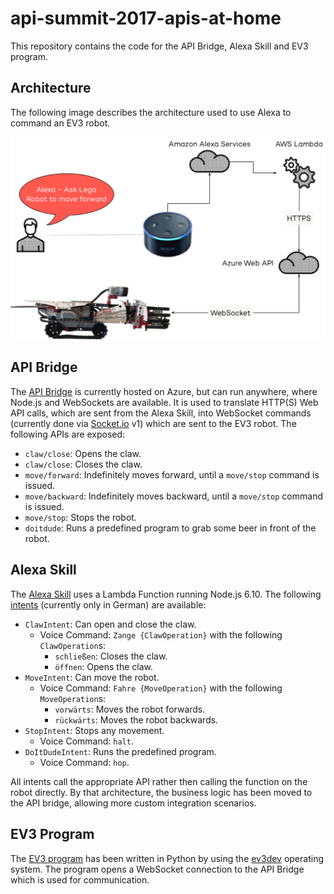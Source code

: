 # api-summit-2017-apis-at-home

This repository contains the code for the API Bridge, Alexa Skill and EV3 program.

## Architecture

The following image describes the architecture used to use Alexa to command an EV3 robot.

![Architecture](assets/architecture.png)

## API Bridge

The [API Bridge](azure-api) is currently hosted on Azure, but can run anywhere, where Node.js and WebSockets are available. 
It is used to translate HTTP(S) Web API calls, which are sent from the Alexa Skill, into WebSocket commands (currently done via [Socket.io](https://socket.io) v1) which are sent to the EV3 robot. The following APIs are exposed:

* `claw/close`: Opens the claw.
* `claw/close`: Closes the claw.
* `move/forward`: Indefinitely moves forward, until a `move/stop` command is issued.
* `move/backward`:  Indefinitely moves backward, until a `move/stop` command is issued.
* `move/stop`: Stops the robot.
* `doitdude`: Runs a predefined program to grab some beer in front of the robot.

## Alexa Skill

The [Alexa Skill](alexa-skill) uses a Lambda Function running Node.js 6.10. The following [intents](alexa-skill/intents.txt) (currently only in German) are available:

* `ClawIntent`: Can open and close the claw.
	* Voice Command: `Zange {ClawOperation}` with the following `ClawOperation`s:
		* `schließen`: Closes the claw.
		* `öffnen`: Opens the claw.
* `MoveIntent`: Can move the robot.
	* Voice Command: `Fahre {MoveOperation}` with the following `MoveOperation`s:
		* `vorwärts`: Moves the robot forwards.
		* `rückwärts`: Moves the robot backwards.
* `StopIntent`: Stops any movement.
	* Voice Command: `halt`.
* `DoItDudeIntent`: Runs the predefined program.
	* Voice Command: `hop`.

All intents call the appropriate API rather then calling the function on the robot directly. By that architecture, the business logic has been moved to the API bridge, allowing more custom integration scenarios.

## EV3 Program

The [EV3 program](ev3-python) has been written in Python by using the [ev3dev](http://www.ev3dev.org/) operating system. 
The program opens a WebSocket connection to the API Bridge which is used for communication. 
